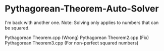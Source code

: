 # Pythagorean-Theorem-Auto-Solver
I'm back with another one.
Note:
Solving only applies to numbers that can be squared.

Pythagorean Theorem.cpp (Wrong)
Pythagorean Theorem2.cpp (Fix)
Pythagorean Theorem3.cpp (For non-perfect squared numbers)
